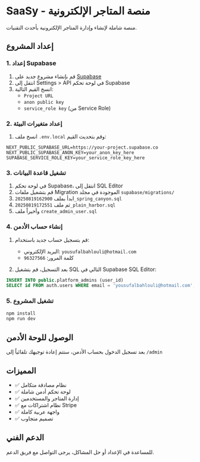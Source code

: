 # SaaSy - منصة المتاجر الإلكترونية

منصة شاملة لإنشاء وإدارة المتاجر الإلكترونية بأحدث التقنيات.

## إعداد المشروع

### 1. إعداد Supabase

1. قم بإنشاء مشروع جديد على [Supabase](https://supabase.com)
2. انتقل إلى Settings > API في لوحة تحكم Supabase
3. انسخ القيم التالية:
   - `Project URL`
   - `anon public key`
   - `service_role key` (من Service Role)

### 2. إعداد متغيرات البيئة

1. انسخ ملف `.env.local` وقم بتحديث القيم:

```env
NEXT_PUBLIC_SUPABASE_URL=https://your-project.supabase.co
NEXT_PUBLIC_SUPABASE_ANON_KEY=your_anon_key_here
SUPABASE_SERVICE_ROLE_KEY=your_service_role_key_here
```

### 3. تشغيل قاعدة البيانات

1. في لوحة تحكم Supabase، انتقل إلى SQL Editor
2. قم بتشغيل ملفات Migration الموجودة في مجلد `supabase/migrations/`
3. ابدأ بملف `20250819162900_spring_canyon.sql`
4. ثم ملف `20250819172551_plain_harbor.sql`
5. وأخيراً ملف `create_admin_user.sql`

### 4. إنشاء حساب الأدمن

1. قم بتسجيل حساب جديد باستخدام:
   - البريد الإلكتروني: `yousufalbahlouli@hotmail.com`
   - كلمة المرور: `96327566`

2. بعد التسجيل، قم بتشغيل SQL التالي في Supabase SQL Editor:

```sql
INSERT INTO public.platform_admins (user_id) 
SELECT id FROM auth.users WHERE email = 'yousufalbahlouli@hotmail.com';
```

### 5. تشغيل المشروع

```bash
npm install
npm run dev
```

## الوصول للوحة الأدمن

بعد تسجيل الدخول بحساب الأدمن، ستتم إعادة توجيهك تلقائياً إلى `/admin`

## المميزات

- ✅ نظام مصادقة متكامل
- ✅ لوحة تحكم أدمن شاملة
- ✅ إدارة المتاجر والمستخدمين
- ✅ نظام اشتراكات مع Stripe
- ✅ واجهة عربية كاملة
- ✅ تصميم متجاوب

## الدعم الفني

للمساعدة في الإعداد أو حل المشاكل، يرجى التواصل مع فريق الدعم.